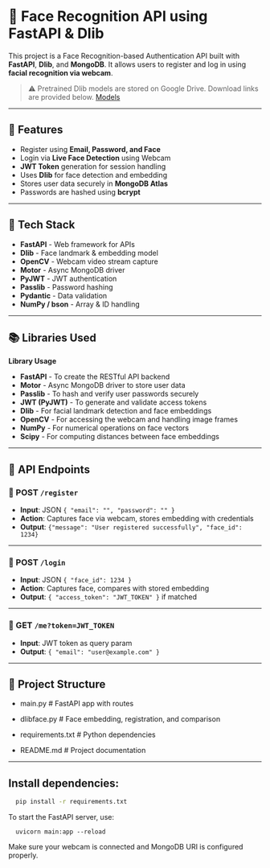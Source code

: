 # 👤 Face Recognition API using FastAPI & Dlib

This project is a Face Recognition-based Authentication API built with **FastAPI**, **Dlib**, and **MongoDB**. It allows users to register and log in using **facial recognition via webcam**.

> ⚠️ Pretrained Dlib models are stored on Google Drive. Download links are provided below.
> [Models](https://drive.google.com/drive/folders/1wCzHBQQiQEJuTz7SoGfoIF-oJMZL64R1?usp=sharing)
---

## 📌 Features

- Register using **Email, Password, and Face**
- Login via **Live Face Detection** using Webcam
- **JWT Token** generation for session handling
- Uses **Dlib** for face detection and embedding
- Stores user data securely in **MongoDB Atlas**
- Passwords are hashed using **bcrypt**

---

## 🧠 Tech Stack

- **FastAPI** - Web framework for APIs
- **Dlib** - Face landmark & embedding model
- **OpenCV** - Webcam video stream capture
- **Motor** - Async MongoDB driver
- **PyJWT** - JWT authentication
- **Passlib** - Password hashing
- **Pydantic** - Data validation
- **NumPy / bson** - Array & ID handling

---
## 📚 Libraries Used

**Library	Usage**
- **FastAPI**	- To create the RESTful API backend
- **Motor** -	Async MongoDB driver to store user data
- **Passlib** -	To hash and verify user passwords securely
- **JWT (PyJWT)** -	To generate and validate access tokens
- **Dlib** -	For facial landmark detection and face embeddings
- **OpenCV** -	For accessing the webcam and handling image frames
- **NumPy** -	For numerical operations on face vectors
- **Scipy** - For computing distances between face embeddings

---

## 🚀 API Endpoints

### 🔸 POST `/register`
- **Input**: JSON `{ "email": "", "password": "" }`
- **Action**: Captures face via webcam, stores embedding with credentials
- **Output**: `{"message": "User registered successfully", "face_id": 1234}`

---

### 🔸 POST `/login`
- **Input**: JSON `{ "face_id": 1234 }`
- **Action**: Captures face, compares with stored embedding
- **Output**: `{ "access_token": "JWT_TOKEN" }` if matched

---

### 🔸 GET `/me?token=JWT_TOKEN`
- **Input**: JWT token as query param
- **Output**: `{ "email": "user@example.com" }`

---

## 🧾 Project Structure
- main.py # FastAPI app with routes 

- dlibface.py # Face embedding, registration, and comparison 

 - requirements.txt # Python dependencies 

- README.md # Project documentation

---
## Install dependencies:

~~~cmd
  pip install -r requirements.txt
~~~

To start the FastAPI server, use:
~~~
  uvicorn main:app --reload
~~~

Make sure your webcam is connected and MongoDB URI is configured properly.

